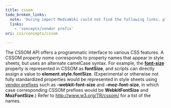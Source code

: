 ```yaml
---
title: cssom
todo_broken_links:
  note: 'During import MediaWiki could not find the following links, please fix and adjust this list.'
  links:
    - 'concepts/vendor prefix'
uri: css/concepts/cssom

---
```

The CSSOM API offers a programmatic interface to various CSS features. A CSSOM *property name* corresponds to property names that appear in style sheets, but uses an alternate camelCase syntax. For example, the [**font-size**](/css/properties/font-size) property is represented in CSSOM as **fontSize**, and scripts can directly assign a value to **element.style.fontSize**. (Experimental or otherwise not fully standardized properties would be represented in style sheets using [vendor prefixes](/w/index.php?title=concepts/vendor_prefix&action=edit&redlink=1) such as **-webkit-font-size** and **-moz-font-size**, in which case corresponding CSSOM prefixes would be **WebkitFontSize** and **MozFontSize**.) Refer to <http://www.w3.org/TR/cssom/> for a list of the names.
